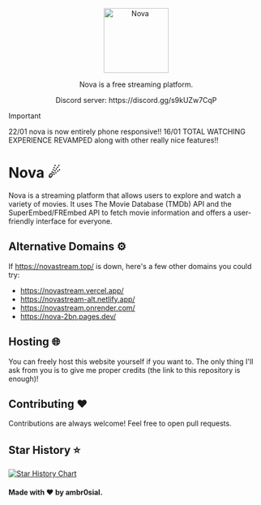 <p align="center">
  <a href="https://github.com/ambr0sial/nova"><img src="logo.png" alt="Nova" width="128" /></a> 
</p>
<p align="center">
  Nova is a free streaming platform.
</p>
<p align="center">
  Discord server: https://discord.gg/s9kUZw7CqP
</p>

> [!IMPORTANT]
> 22/01 nova is now entirely phone responsive!!
> 16/01 TOTAL WATCHING EXPERIENCE REVAMPED along with other really nice features!!

# Nova ☄

Nova is a streaming platform that allows users to explore and watch a variety of movies. It uses The Movie Database (TMDb) API and the SuperEmbed/FREmbed API to fetch movie information and offers a user-friendly interface for everyone.

## Alternative Domains ⚙️

If https://novastream.top/ is down, here's a few other domains you could try:

- https://novastream.vercel.app/
- https://novastream-alt.netlify.app/
- https://novastream.onrender.com/
- https://nova-2bn.pages.dev/

## Hosting 🌐

You can freely host this website yourself if you want to. The only thing I'll ask from you is to give me proper credits (the link to this repository is enough)!

## Contributing ❤

Contributions are always welcome! Feel free to open pull requests.

## Star History ⭐

[![Star History Chart](https://api.star-history.com/svg?repos=ambr0sial/nova&type=Timeline)](https://star-history.com/#ambr0sial/nova&Timeline)

#### Made with ❤ by ambr0sial.
